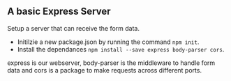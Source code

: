 ## A basic Express Server

Setup a server that can receive the form data.

* Initilzie a new package.json by running the command `npm init`.
* Install the dependances `npm install --save express body-parser cors`.

express is our webserver, body-parser is the middleware to handle form data and cors is a package to make requests across different ports.